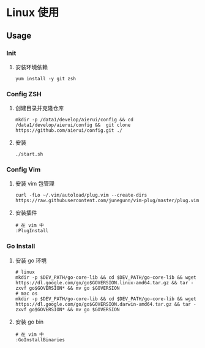 # Linux 使用

## Usage

### Init

1. 安装环境依赖
    ```
    yum install -y git zsh
    ```

### Config ZSH

1. 创建目录并克隆仓库
    ```
    mkdir -p /data1/develop/aierui/config && cd /data1/develop/aierui/config &&  git clone https://github.com/aierui/config.git ./
    ```
2. 安装
    ```
    ./start.sh
    ```

### Config Vim

1. 安装 vim 包管理
   ```
   curl -fLo ~/.vim/autoload/plug.vim --create-dirs  https://raw.githubusercontent.com/junegunn/vim-plug/master/plug.vim 
   ```
2. 安装插件
    ```
    # 在 vim 中
    :PlugInstall
    ```

### Go Install

1. 安装 go 环境
    ```
    # linux
    mkdir -p $DEV_PATH/go-core-lib && cd $DEV_PATH/go-core-lib && wget https://dl.google.com/go/go$GOVERSION.linux-amd64.tar.gz && tar -zxvf go$GOVERSION* && mv go $GOVERSION
    # mac os
    mkdir -p $DEV_PATH/go-core-lib && cd $DEV_PATH/go-core-lib && wget https://dl.google.com/go/go$GOVERSION.darwin-amd64.tar.gz && tar -zxvf go$GOVERSION* && mv go $GOVERSION
    ```
2. 安装 go bin 
    ```
    # 在 vim 中
    :GoInstallBinaries
    ```

